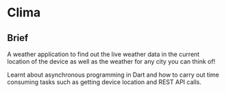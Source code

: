 # Clima


## Brief

A weather application to find out the live weather data in the current location of the device as well as the weather for any city you can think of! 

Learnt about asynchronous programming in Dart and how to carry out time consuming tasks such as getting device location and REST API calls.
